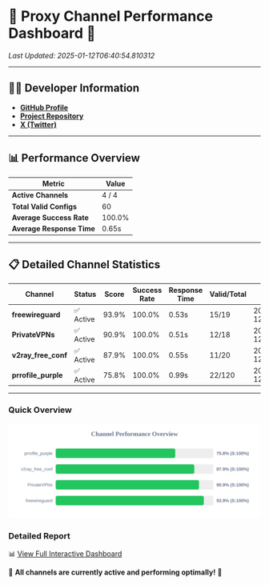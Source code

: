 # 🌟 Proxy Channel Performance Dashboard 🌟

_Last Updated: 2025-01-12T06:40:54.810312_

---

## 👩‍💻 Developer Information

- **[GitHub Profile](https://github.com/4n0nymou3)**  
- **[Project Repository](https://github.com/4n0nymou3/multi-proxy-config-fetcher)**  
- **[X (Twitter)](https://x.com/4n0nymou3)**  

---

## 📊 Performance Overview

| Metric                | Value       |
|-----------------------|-------------|
| **Active Channels**   | 4 / 4       |
| **Total Valid Configs** | 60          |
| **Average Success Rate** | 100.0%      |
| **Average Response Time** | 0.65s       |

---

## 📋 Detailed Channel Statistics

| Channel          | Status     | Score  | Success Rate | Response Time | Valid/Total | Last Success               |
|------------------|------------|--------|--------------|---------------|-------------|----------------------------|
| **freewireguard**  | ✅ Active  | 93.9%  | 100.0% | 0.53s         | 15/19       | 2025-01-12T06:40:54.808875 |
| **PrivateVPNs**  | ✅ Active  | 90.9%  | 100.0% | 0.51s         | 12/18       | 2025-01-12T06:40:54.248037 |
| **v2ray_free_conf**  | ✅ Active  | 87.9%  | 100.0% | 0.55s         | 11/20       | 2025-01-12T06:40:53.702204 |
| **prrofile_purple**  | ✅ Active  | 75.8%  | 100.0% | 0.99s         | 22/120       | 2025-01-12T06:40:53.059787 |

---

### Quick Overview
<div align="center">
  <a href="https://raw.githubusercontent.com/nullluser/NullRepo/refs/heads/main/assets/channel_stats_chart.svg">
    <img src="https://raw.githubusercontent.com/nullluser/NullRepo/refs/heads/main/assets/channel_stats_chart.svg" alt="Source Performance Statistics" width="800">
  </a>
</div>

### Detailed Report
📊 [View Full Interactive Dashboard](https://htmlpreview.github.io/?https://github.com/nullluser/NullRepo/blob/main/assets/performance_report.html)

🎉 **All channels are currently active and performing optimally!** 🎉
